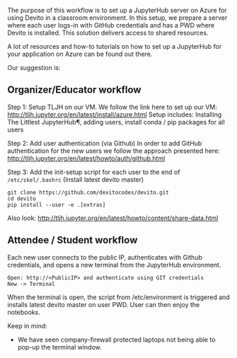 The purpose of this workflow is to set up a JupyterHub server on Azure for using Devito in a classroom environment.
In this setup, we prepare a server where each user logs-in with GitHub credentials and has a PWD where Devito is installed. This solution delivers access to shared resources.

A lot of resources and how-to tutorials on how to set up a JupyterHub for your application on Azure can be found out there.

Our suggestion is:

## Organizer/Educator workflow

Step 1: Setup TLJH on our VM.
We follow the link here to set up our VM:
http://tljh.jupyter.org/en/latest/install/azure.html
Setup includes: Installing The Littlest JupyterHub¶, adding users, install conda / pip packages for all users

Step 2: Add user authentication (via Github)
In order to add GitHub authentication for the new users we follow the approach presented here:
http://tljh.jupyter.org/en/latest/howto/auth/github.html

Step 3: Add the init-setup script for each user to the end of `/etc/skel/.bashrc` (Install latest devito master)
```
git clone https://github.com/devitocodes/devito.git
cd devito
pip install --user -e .[extras]
```
Also look: http://tljh.jupyter.org/en/latest/howto/content/share-data.html


## Attendee / Student workflow

Each new user connects to the public IP, authenticates with Github credentials, and opens a new terminal from the JupyterHub environment.
```
Open: http://<PublicIP> and authenticate using GIT credentials
New -> Terminal
```

When the terminal is open, the script from /etc/environment is triggered and installs latest devito master on user PWD. User can then enjoy the notebooks.




Keep in mind:
- We have seen company-firewall protected laptops not being able to pop-up the terminal window.
